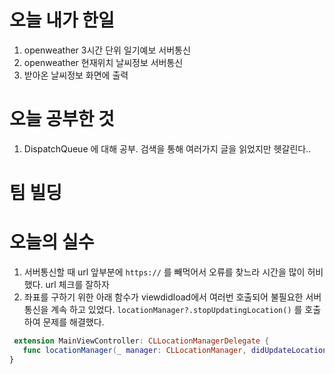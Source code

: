# 오늘 내가 한일
1. openweather 3시간 단위 일기예보 서버통신
2. openweather 현재위치 날씨정보 서버통신
3. 받아온 날씨정보 화면에 출력


  

# 오늘 공부한 것
  1. DispatchQueue 에 대해 공부. 검색을 통해 여러가지 글을 읽었지만 헷갈린다..

# 팀 빌딩

# 오늘의 실수 
 1. 서버통신할 때 url 앞부분에 `https://` 를 빼먹어서 오류를 찾느라 시간을 많이 허비했다. url 체크를 잘하자
 2. 좌표를 구하기 위한 아래 함수가 viewdidload에서 여러번 호출되어 불필요한 서버통신을 계속 하고 있었다. `locationManager?.stopUpdatingLocation()` 를 호출하여 문제를 해결했다.
 ``` swift
  extension MainViewController: CLLocationManagerDelegate {
    func locationManager(_ manager: CLLocationManager, didUpdateLocations locations: [CLLocation]) 
}
 ```
 